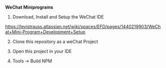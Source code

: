 **WeChat Miniprograms**


1. Download, Install and Setup the WeChat IDE

https://levistrauss.atlassian.net/wiki/spaces/EFD/pages/1440219903/WeChat+Mini-Program+Development+Setup


2. Clone this repository as a weChat Project


3. Open this project in your IDE


4. Tools -> Build NPM 


